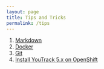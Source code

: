 ```yaml
---
layout: page
title: Tips and Tricks
permalink: /tips
---
```


1. [Markdown](/tips/markdown)
2. [Docker](/tips/docker)
3. [Git](/tips/git/how-to-install-git-for-windows)
4. [Install YouTrack 5.x on OpenShift](/tips/how-to-install-youtrack)
